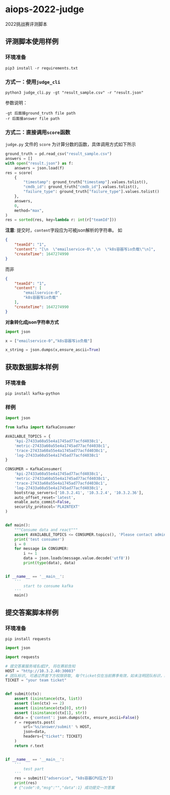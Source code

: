 # aiops-2022-judge

2022挑战赛评测脚本

## 评测脚本使用样例

### 环境准备

`pip3 install -r requirements.txt`

### 方式一：使用`judge_cli`

`python3 judge_cli.py -gt "result_sample.csv" -r "result.json"`

参数说明：

```
-gt 后面接ground_truth file path
-r 后面接answer file path
```

### 方式二：直接调用`score`函数

`judge.py` 文件的 `score` 为计算分数的函数，具体调用方式如下所示

```python
ground_truth = pd.read_csv("result_sample.csv")
answers = []
with open("result.json") as f:
    answers = json.load(f)
res = score(
    {
        "timestamp": ground_truth["timestamp"].values.tolist(),
        "cmdb_id": ground_truth["cmdb_id"].values.tolist(),
        "failure_type": ground_truth["failure_type"].values.tolist()
    },
    answers,
    0,
    method="max",
)
res = sorted(res, key=lambda r: int(r["teamId"]))
```

**注意**: 提交时，`content`字段应为可被json解析的字符串。
如

```json
{
    "teamId": "1",
    "content": "[\n  \"emailservice-0\",\n  \"k8s容器写io负载\"\n]",
    "createTime": 1647274990
}
```

而非

```json
{
    "teamId": "1",
    "content": [
        "emailservice-0",
        "k8s容器写io负载"
    ],
    "createTime": 1647274990
}
```

**对象转化成json字符串方式**

```python
import json

x = ["emailservice-0","k8s容器写io负载"]

x_string = json.dumps(x,ensure_ascii=True)
```


## 获取数据脚本样例

### 环境准备

` pip install kafka-python `

### 样例

```python
import json

from kafka import KafkaConsumer

AVAILABLE_TOPICS = {
    'kpi-27433a60a55e4a1745ad77acfd4038c1',
    'metric-27433a60a55e4a1745ad77acfd4038c1',
    'trace-27433a60a55e4a1745ad77acfd4038c1',
    'log-27433a60a55e4a1745ad77acfd4038c1'
}

CONSUMER = KafkaConsumer(
    'kpi-27433a60a55e4a1745ad77acfd4038c1',
    'metric-27433a60a55e4a1745ad77acfd4038c1',
    'trace-27433a60a55e4a1745ad77acfd4038c1',
    'log-27433a60a55e4a1745ad77acfd4038c1',
    bootstrap_servers=['10.3.2.41', '10.3.2.4', '10.3.2.36'],
    auto_offset_reset='latest',
    enable_auto_commit=False,
    security_protocol='PLAINTEXT'
)


def main():
    """Consume data and react"""
    assert AVAILABLE_TOPICS <= CONSUMER.topics(), 'Please contact admin'
    print('test consumer')
    i = 0
    for message in CONSUMER:
        i += 1
        data = json.loads(message.value.decode('utf8'))
        print(type(data), data)


if __name__ == '__main__':
    '''
        start to consume kafka
    '''
    main()

```

## 提交答案脚本样例

### 环境准备

` pip install requests `

```python
import json

import requests

# 提交答案服务域名或IP, 将在赛前告知
HOST = "http://10.3.2.40:30083"
# 团队标识, 可通过界面下方权限获取, 每个ticket仅在当前赛季有效，如未注明团队标识，结果不计入成绩
TICKET = "your team ticket"


def submit(ctx):
    assert (isinstance(ctx, list))
    assert (len(ctx) == 2)
    assert (isinstance(ctx[0], str))
    assert (isinstance(ctx[1], str))
    data = {'content': json.dumps(ctx, ensure_ascii=False)}
    r = requests.post(
        url='%s/answer/submit' % HOST,
        json=data,
        headers={"ticket": TICKET}
    )
    return r.text


if __name__ == '__main__':
    '''
        test part
    '''
    res = submit(["adservice", "k8s容器CPU压力"])
    print(res)
    # {"code":0,"msg":"","data":1} 成功提交一次答案

```
